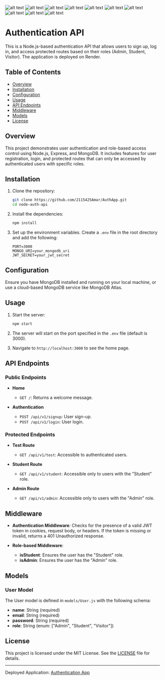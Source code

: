 ![alt text](NOTES/AUTH1.jpg)
![alt text](NOTES/AUTH2.jpg)
![alt text](NOTES/AUTH3.jpg)
![alt text](NOTES/auth4.jpg)
![alt text](NOTES/auth5.jpg)
![alt text](NOTES/auth6.jpg)
![alt text](NOTES/auth7.jpg)
![alt text](NOTES/auth8.jpg)
![alt text](NOTES/auth9.jpg)
![alt text](NOTES/auth10.jpg)



# Authentication API

This is a Node.js-based authentication API that allows users to sign up, log in, and access protected routes based on their roles (Admin, Student, Visitor). The application is deployed on Render.

## Table of Contents

- [Overview](#overview)
- [Installation](#installation)
- [Configuration](#configuration)
- [Usage](#usage)
- [API Endpoints](#api-endpoints)
- [Middleware](#middleware)
- [Models](#models)
- [License](#license)

## Overview

This project demonstrates user authentication and role-based access control using Node.js, Express, and MongoDB. It includes features for user registration, login, and protected routes that can only be accessed by authenticated users with specific roles.

## Installation

1. Clone the repository:

    ```bash
    git clone https://github.com/2115425Amar/AuthApp.git
    cd node-auth-api
    ```

2. Install the dependencies:

    ```bash
    npm install
    ```

3. Set up the environment variables. Create a `.env` file in the root directory and add the following:

    ```env
    PORT=3000
    MONGO_URI=your_mongodb_uri
    JWT_SECRET=your_jwt_secret
    ```

## Configuration

Ensure you have MongoDB installed and running on your local machine, or use a cloud-based MongoDB service like MongoDB Atlas.

## Usage

1. Start the server:

    ```bash
    npm start
    ```

2. The server will start on the port specified in the `.env` file (default is 3000).

3. Navigate to `http://localhost:3000` to see the home page.

## API Endpoints

### Public Endpoints

- **Home**
  - `GET /`: Returns a welcome message.

- **Authentication**
  - `POST /api/v1/signup`: User sign-up.
  - `POST /api/v1/login`: User login.

### Protected Endpoints

- **Test Route**
  - `GET /api/v1/test`: Accessible to authenticated users.

- **Student Route**
  - `GET /api/v1/student`: Accessible only to users with the "Student" role.

- **Admin Route**
  - `GET /api/v1/admin`: Accessible only to users with the "Admin" role.

## Middleware

- **Authentication Middleware**: Checks for the presence of a valid JWT token in cookies, request body, or headers. If the token is missing or invalid, returns a 401 Unauthorized response.

- **Role-based Middleware**:
  - **isStudent**: Ensures the user has the "Student" role.
  - **isAdmin**: Ensures the user has the "Admin" role.

## Models

### User Model

The User model is defined in `models/User.js` with the following schema:

- **name**: String (required)
- **email**: String (required)
- **password**: String (required)
- **role**: String (enum: ["Admin", "Student", "Visitor"])

## License

This project is licensed under the MIT License. See the [LICENSE](LICENSE) file for details.

---


Deployed Application: [Authentication App](https://authapp-qdzy.onrender.com/)
